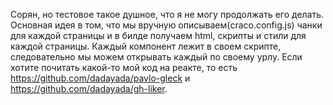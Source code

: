 Сорян, но тестовое такое душное, что я не могу продолжать его делать. Основная идея в том, что мы вручную описываем(craco.config.js) чанки для каждой страницы и в билде получаем html, скрипты и стили для каждой страницы. Каждый компонент лежит в своем скрипте, следовательно мы можем открывать каждый по своему урлу. Если хотите почитать какой-то мой код на реакте, то есть https://github.com/dadayada/pavlo-gleck и https://github.com/dadayada/gh-liker.
